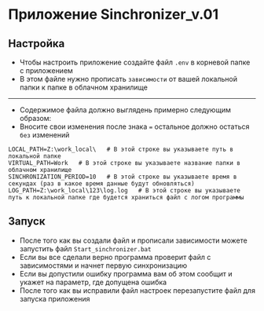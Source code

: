 # Приложение Sinchronizer_v.01
## Настройка 
* Чтобы настроить приложение создайте файл `.env` в корневой папке с приложением
* В этом файле нужно прописать `зависимости` от вашей локальной папки к папке в облачном хранилище
---
* Cодержимое файла должно выглядень примерно следующим образом:
* Вносите свои изменения после знака `=` остальное должно остаться `без` изменений
```TOKEN= # ваш токен приложения
LOCAL_PATH=Z:\work_local\   # В этой строке вы указываете путь в локальной папке
VIRTUAL_PATH=Work   # В этой строке вы указываете название папки в облачном хранилище
SINCHRONIZATION_PERIOD=10   # В этой строке вы указываете время в секундах (раз в какое время данные будут обновляться)
LOG_PATH=Z:\work_local\123\log.log   # В этой строке вы указываете путь к локальной папке где будется храниться файл с логом программы
```
## Запуск
* После того как вы создали файл и прописали зависимости можете запустить файл `Start_sinchronizer.bat`
* Если вы все сделали верно программа проверит файл с зависимостями и начнет первую синхронизацию
* Если вы допустили ошибку программа вам об этом сообщит и укажет на параметр, где допущена ошибка
* После того как вы исправили файл настроек перезапустите файл для запуска приложения
